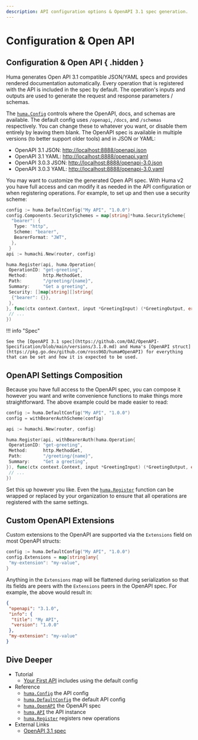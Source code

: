 ```yaml
---
description: API configuration options & OpenAPI 3.1 spec generation.
---
```


# Configuration & Open API

## Configuration & Open API { .hidden }

Huma generates Open API 3.1 compatible JSON/YAML specs and provides rendered documentation automatically. Every operation that is registered with the API is included in the spec by default. The operation's inputs and outputs are used to generate the request and response parameters / schemas.

The [`huma.Config`](https://pkg.go.dev/github.com/ross96D/huma#Config) controls where the OpenAPI, docs, and schemas are available. The default config uses `/openapi`, `/docs`, and `/schemas` respectively. You can change these to whatever you want, or disable them entirely by leaving them blank. The OpenAPI spec is available in multiple versions (to better support older tools) and in JSON or YAML:

- OpenAPI 3.1 JSON: [http://localhost:8888/openapi.json](http://localhost:8888/openapi.json)
- OpenAPI 3.1 YAML: [http://localhost:8888/openapi.yaml](http://localhost:8888/openapi.yaml)
- OpenAPI 3.0.3 JSON: [http://localhost:8888/openapi-3.0.json](http://localhost:8888/openapi-3.0.json)
- OpenAPI 3.0.3 YAML: [http://localhost:8888/openapi-3.0.yaml](http://localhost:8888/openapi-3.0.yaml)

You may want to customize the generated Open API spec. With Huma v2 you have full access and can modify it as needed in the API configuration or when registering operations. For example, to set up and then use a security scheme:

```go title="code.go"
config := huma.DefaultConfig("My API", "1.0.0")
config.Components.SecuritySchemes = map[string]*huma.SecurityScheme{
  "bearer": {
   Type: "http",
   Scheme: "bearer",
   BearerFormat: "JWT",
  },
 }
api := humachi.New(router, config)

huma.Register(api, huma.Operation{
 OperationID: "get-greeting",
 Method:      http.MethodGet,
 Path:        "/greeting/{name}",
 Summary:     "Get a greeting",
 Security: []map[string][]string{
  {"bearer": {}},
 },
}, func(ctx context.Context, input *GreetingInput) (*GreetingOutput, error) {
 // ...
})
```

!!! info "Spec"

    See the [OpenAPI 3.1 spec](https://github.com/OAI/OpenAPI-Specification/blob/main/versions/3.1.0.md) and Huma's [OpenAPI struct](https://pkg.go.dev/github.com/ross96D/huma#OpenAPI) for everything that can be set and how it is expected to be used.

## OpenAPI Settings Composition

Because you have full access to the OpenAPI spec, you can compose it however you want and write convenience functions to make things more straightforward. The above example could be made easier to read:

```go title="code.go"
config := huma.DefaultConfig("My API", "1.0.0")
config = withBearerAuthScheme(config)

api := humachi.New(router, config)

huma.Register(api, withBearerAuth(huma.Operation{
 OperationID: "get-greeting",
 Method:      http.MethodGet,
 Path:        "/greeting/{name}",
 Summary:     "Get a greeting",
}), func(ctx context.Context, input *GreetingInput) (*GreetingOutput, error) {
 // ...
})
```

Set this up however you like. Even the [`huma.Register`](https://pkg.go.dev/github.com/ross96D/huma#Register) function can be wrapped or replaced by your organization to ensure that all operations are registered with the same settings.

## Custom OpenAPI Extensions

Custom extensions to the OpenAPI are supported via the `Extensions` field on most OpenAPI structs:

```go title="code.go"
config := huma.DefaultConfig("My API", "1.0.0")
config.Extensions = map[string]any{
 "my-extension": "my-value",
}
```

Anything in the `Extensions` map will be flattened during serialization so that its fields are peers with the `Extensions` peers in the OpenAPI spec. For example, the above would result in:

```json title="openapi.json"
{
 "openapi": "3.1.0",
 "info": {
  "title": "My API",
  "version": "1.0.0"
 },
 "my-extension": "my-value"
}
```

## Dive Deeper

- Tutorial
  - [Your First API](../tutorial/your-first-api.md) includes using the default config
- Reference
  - [`huma.Config`](https://pkg.go.dev/github.com/ross96D/huma#Config) the API config
  - [`huma.DefaultConfig`](https://pkg.go.dev/github.com/ross96D/huma#DefaultConfig) the default API config
  - [`huma.OpenAPI`](https://pkg.go.dev/github.com/ross96D/huma#OpenAPI) the OpenAPI spec
  - [`huma.API`](https://pkg.go.dev/github.com/ross96D/huma#API) the API instance
  - [`huma.Register`](https://pkg.go.dev/github.com/ross96D/huma#Register) registers new operations
- External Links
  - [OpenAPI 3.1 spec](https://github.com/OAI/OpenAPI-Specification/blob/main/versions/3.1.0.md)
